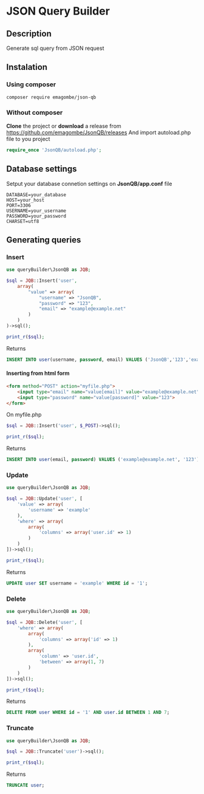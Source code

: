 # JSON Query Builder

## Description
Generate sql query from JSON request

## Instalation

### Using composer
```bash
composer require emagombe/json-qb
```

### Without composer

**Clone** the project or **download** a release from https://github.com/emagombe/JsonQB/releases
And import autoload.php file to you project
```php
require_once 'JsonQB/autoload.php';
```

## Database settings

Setput your database connetion settings on **JsonQB/app.conf** file
```script
DATABASE=your_database
HOST=your_host
PORT=3306
USERNAME=your_username
PASSWORD=your_password
CHARSET=utf8
```

## Generating queries

### Insert
```php
use queryBuilder\JsonQB as JQB;

$sql = JQB::Insert('user',
	array(
		"value" => array(
			"username" => "JsonQB",
			"password" => "123",
			"email" => "example@example.net"
		)
	)
)->sql();

print_r($sql);
```
Returns
```SQL
INSERT INTO user(username, password, email) VALUES ('JsonQB','123','example@example.net');
```

#### Inserting from html form
```html
<form method="POST" action="myfile.php">
	<input type="email" name="value[email]" value="example@example.net">
	<input type="password" name="value[password]" value="123">
</form>
```
On myfile.php

```php
$sql = JQB::Insert('user', $_POST)->sql();

print_r($sql);
```
Returns
```SQL
INSERT INTO user(email, password) VALUES ('example@example.net', '123');
```

### Update
```php
use queryBuilder\JsonQB as JQB;

$sql = JQB::Update('user', [
	'value' => array(
		'username' => 'example'
	), 
	'where' => array(
		array(
			'columns' => array('user.id' => 1)
		)
	)
])->sql();

print_r($sql);
```
Returns
```SQL
UPDATE user SET username = 'example' WHERE id = '1';
```

### Delete
```php
use queryBuilder\JsonQB as JQB;

$sql = JQB::Delete('user', [
	'where' => array(
		array(
			'columns' => array('id' => 1)
		),
		array(
			'column' => 'user.id',
			'between' => array(1, 7)
		)
	)
])->sql();

print_r($sql);
```
Returns
```SQL
DELETE FROM user WHERE id = '1' AND user.id BETWEEN 1 AND 7;
```

### Truncate
```php
use queryBuilder\JsonQB as JQB;

$sql = JQB::Truncate('user')->sql();

print_r($sql);
```
Returns
```SQL
TRUNCATE user;
```